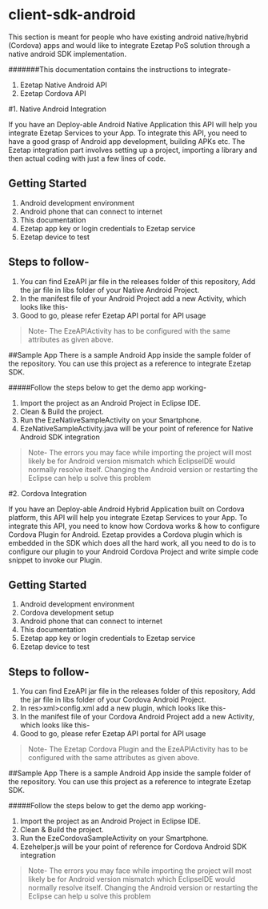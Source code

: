 # client-sdk-android

This section is meant for people who have existing android native/hybrid (Cordova) apps and would like to integrate Ezetap PoS solution through a native android SDK implementation.

#######This documentation contains the instructions to integrate-
1. Ezetap Native Android API
2. Ezetap Cordova API 

#1. Native Android Integration

If you have an Deploy-able Android Native Application this API will help you integrate Ezetap Services to your App. To integrate this API, you need to have a good grasp of Android app development, building APKs etc. The Ezetap integration part involves setting up a project, importing a library and then actual coding with just a few lines of code.

## Getting Started
1. Android development environment
2. Android phone that can connect to internet
3. This documentation
4. Ezetap app key or login credentials to Ezetap service
5. Ezetap device to test

## Steps to follow-
1. You can find EzeAPI jar file in the releases folder of this repository, Add the jar file in libs folder of your Native Android Project.
2. In the manifest file of your Android Project add a new Activity, which looks like this-
    <activity android:name="com.eze.api.EzeAPIActivity"
        android:configChanges="orientation|keyboardHidden|keyboard|screenSize|locale"
        android:screenOrientation="portrait"
        android:theme="@android:style/Theme.Translucent.NoTitleBar.Fullscreen" />
3. Good to go, please refer Ezetap API portal for API usage

>Note- The EzeAPIActivity has to be configured with the same attributes as given above.

##Sample App
There is a sample Android App inside the sample folder of the repository. You can use this project as a reference to integrate Ezetap SDK.

#####Follow the steps below to get the demo app working-
1. Import the project as an Android Project in Eclipse IDE.
2. Clean & Build the project.
3. Run the EzeNativeSampleActivity on your Smartphone.
4. EzeNativeSampleActivity.java will be your point of reference for Native Android SDK integration

>Note- The errors you may face while importing the project will most likely be for Android version mismatch which EclipseIDE would normally resolve itself. Changing the Android version or restarting the Eclipse can help u solve this problem

#2. Cordova Integration

If you have an Deploy-able Android Hybrid Application built on Cordova platform, this API will help you integrate Ezetap Services to your App. To integrate this API, you need to know how Cordova works & how to configure Cordova Plugin for Android. Ezetap provides a Cordova plugin which is embedded in the SDK which does all the hard work, all you need to do is to configure our plugin to your Android Cordova Project and write simple code snippet to invoke our Plugin.

## Getting Started
1. Android development environment
2. Cordova development setup
3. Android phone that can connect to internet
4. This documentation
5. Ezetap app key or login credentials to Ezetap service
6. Ezetap device to test

## Steps to follow-
1. You can find EzeAPI jar file in the releases folder of this repository, Add the jar file in libs folder of your Cordova Android Project.
2. In res>xml>config.xml add a new plugin, which looks like this-
    <feature name="EzeAPIPlugin">
        <param name="android-package" value="com.eze.api.EzeAPIPlugin" />
    </feature>
3. In the manifest file of your Cordova Android Project add a new Activity, which looks like this-
    <activity android:name="com.eze.api.EzeAPIActivity"
        android:configChanges="orientation|keyboardHidden|keyboard|screenSize|locale"
        android:screenOrientation="portrait"
        android:theme="@android:style/Theme.Translucent.NoTitleBar.Fullscreen" />
4. Good to go, please refer Ezetap API portal for API usage

>Note- The Ezetap Cordova Plugin and the EzeAPIActivity has to be configured with the same attributes as given above.

##Sample App
There is a sample Android App inside the sample folder of the repository. You can use this project as a reference to integrate Ezetap SDK.

#####Follow the steps below to get the demo app working-
1. Import the project as an Android Project in Eclipse IDE.
2. Clean & Build the project.
3. Run the EzeCordovaSampleActivity on your Smartphone.
4. Ezehelper.js will be your point of reference for Cordova Android SDK integration

>Note- The errors you may face while importing the project will most likely be for Android version mismatch which EclipseIDE would normally resolve itself. Changing the Android version or restarting the Eclipse can help u solve this problem
